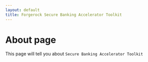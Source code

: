 ```yaml
---
layout: default
title: Forgerock Secure Banking Accelerator Toolkit
---
```

# About page
This page will tell you about `Secure Banking Accelerator Toolkit`



